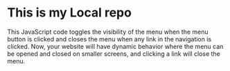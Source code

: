 # This is my Local repo
This JavaScript code toggles the visibility of the menu when the menu button is clicked and closes the menu when any link in the navigation is clicked. Now, your website will have dynamic behavior where the menu can be opened and closed on smaller screens, and clicking a link will close the menu.